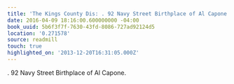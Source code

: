 ```yaml
---
title: 'The Kings County Dis: . 92 Navy Street Birthplace of Al Capone.'
date: 2016-04-09 18:16:00.600000000 -04:00
book_uuid: 5b6f3f7f-7630-43fd-8086-727ad92124d5
location: '0.271578'
source: readmill
touch: true
highlighted_on: '2013-12-20T16:31:05.000Z'
---
```


. 92 Navy Street Birthplace of Al Capone.
